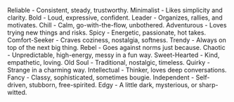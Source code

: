 Reliable -	Consistent, steady, trustworthy.
Minimalist -	Likes simplicity and clarity.
Bold -	Loud, expressive, confident.
Leader -	Organizes, rallies, and motivates.
Chill -	Calm, go-with-the-flow, unbothered.
Adventurous -	Loves trying new things and risks.
Spicy -	Energetic, passionate, hot takes.
Comfort-Seeker -	Craves coziness, nostalgia, softness.
Trendy -	Always on top of the next big thing.
Rebel - 	Goes against norms just because.
Chaotic -	Unpredictable, high-energy, messy in a fun way.
Sweet-Hearted -	Kind, empathetic, loving.
Old Soul -	Traditional, nostalgic, timeless.
Quirky -	Strange in a charming way.
Intellectual -	Thinker, loves deep conversations.
Fancy -	Classy, sophisticated, sometimes bougie.
Independent -	Self-driven, stubborn, free-spirited.
Edgy -	A little dark, mysterious, or sharp-witted.